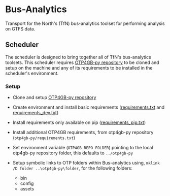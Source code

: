 # Bus-Analytics

Transport for the North's (TfN) bus-analytics toolset for performing analysis on
GTFS data.

## Scheduler

The scheduler is designed to bring together all of TfN's bus-analytics toolsets. This
scheduler requires [OTP4GB-py repository](https://github.com/transport-for-the-north/otp4gb-py/)
to be cloned and setup on the machine and any of its requirements to be installed in the
scheduler's environment.

### Setup

- Clone and setup [OTP4GB-py repository](https://github.com/transport-for-the-north/otp4gb-py/)
- Create environment and install basic requirements ([requirements.txt](requirements.txt) and
  [requirements_dev.txt](requirements_dev.txt))
- Install requirements only available on pip ([requirements_pip.txt](requirements_pip.txt))
- Install additional OTP4GB requirements, from otp4gb-py repository (`otp4gb-py/requirements.txt`)
- Set environment variable (`OTP4GB_REPO_FOLDER`) pointing to the local otp4gb-py repository
  folder, this defaults to `../otp4gb-py`

- Setup symbolic links to OTP folders within Bus-analytics using,
  `mklink /D folder ..\otp4gb-py\folder`, for the following folders:
  - bin
  - config
  - assets
